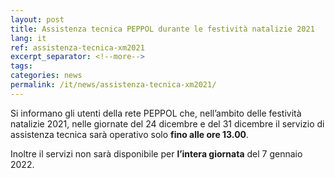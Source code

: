 ```yaml
---
layout: post
title: Assistenza tecnica PEPPOL durante le festività natalizie 2021
lang: it
ref: assistenza-tecnica-xm2021
excerpt_separator: <!--more-->
tags:
categories: news
permalink: /it/news/assistenza-tecnica-xm2021/
---
```


Si informano gli utenti  della rete PEPPOL che, nell’ambito delle festività natalizie 2021, nelle giornate del 24 dicembre e del 31 dicembre il servizio di assistenza tecnica sarà operativo solo **fino alle ore 13.00**.

Inoltre il servizi non sarà disponibile per **l’intera giornata** del 7 gennaio 2022.
